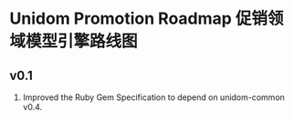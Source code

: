 # Unidom Promotion Roadmap 促销领域模型引擎路线图

## v0.1
1. Improved the Ruby Gem Specification to depend on unidom-common v0.4.
